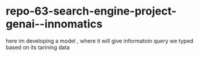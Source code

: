 # repo-63-search-engine-project-genai--innomatics
here im developing a model , where it will give informatoin query we typed based on its tarining data
